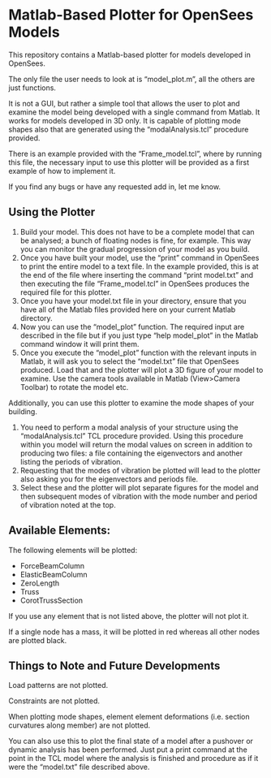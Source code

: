# Matlab-Based Plotter for OpenSees Models

This repository contains a Matlab-based plotter for models developed in OpenSees.

The only file the user needs to look at is “model_plot.m”, all the others are just functions.

It is not a GUI, but rather a simple tool that allows the user to plot and examine the model being developed with a single command from Matlab. It works for models developed in 3D only. It is capable of plotting mode shapes also that are generated using the “modalAnalysis.tcl” procedure provided.

There is an example provided with the “Frame_model.tcl”, where by running this file, the necessary input to use this plotter will be provided as a first example of how to implement it.

If you find any bugs or have any requested add in, let me know.

## Using the Plotter

1. Build your model. This does not have to be a complete model that can be analysed; a bunch of floating nodes is fine, for example. This way you can monitor the gradual progression of your model as you build.
2. Once you have built your model, use the “print” command in OpenSees to print the entire model to a text file. In the example provided, this is at the end of the file where inserting the command “print model.txt” and then executing the file “Frame_model.tcl” in OpenSees produces the required file for this plotter.
3. Once you have your model.txt file in your directory, ensure that you have all of the Matlab files provided here on your current Matlab directory.
4. Now you can use the “model_plot” function. The required input are described in the file but if you just type “help model_plot” in the Matlab command window it will print them.
5. Once you execute the “model_plot” function with the relevant inputs in Matlab, it will ask you to select the “model.txt” file that OpenSees produced. Load that and the plotter will plot a 3D figure of your model to examine. Use the camera tools available in Matlab (View>Camera Toolbar) to rotate the model etc.

Additionally, you can use this plotter to examine the mode shapes of your building.
1. You need to perform a modal analysis of your structure using the “modalAnalysis.tcl” TCL procedure provided. Using this procedure within you model will return the modal values on screen in addition to producing two files: a file containing the eigenvectors and another listing the periods of vibration.
2. Requesting that the modes of vibration be plotted will lead to the plotter also asking you for the eigenvectors and periods file.
3. Select these and the plotter will plot separate figures for the model and then subsequent modes of vibration with the mode number and period of vibration noted at the top.

## Available Elements:
The following elements will be plotted:
* ForceBeamColumn
* ElasticBeamColumn
* ZeroLength
* Truss
* CorotTrussSection

If you use any element that is not listed above, the plotter will not plot it.

If a single node has a mass, it will be plotted in red whereas all other nodes are plotted black.

## Things to Note and Future Developments
Load patterns are not plotted.

Constraints are not plotted.

When plotting mode shapes, element element deformations (i.e. section curvatures along member) are not plotted.

You can also use this to plot the final state of a model after a pushover or dynamic analysis has been performed. Just put a print command at the point in the TCL model where the analysis is finished and procedure as if it were the “model.txt” file described above.

